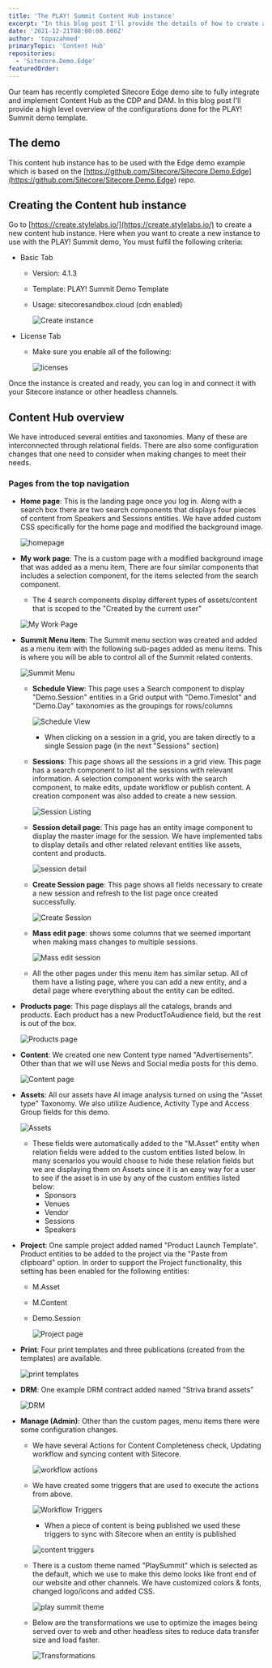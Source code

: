 ```yaml
---
title: 'The PLAY! Summit Content Hub instance'
excerpt: "In this blog post I'll provide the details of how to create a content hun instance to run PLAY! Summit properly."
date: '2021-12-21T08:00:00.000Z'
author: 'topazahmed'
primaryTopic: 'Content Hub'
repositories:
  - 'Sitecore.Demo.Edge'
featuredOrder:
---
```


Our team has recently completed Sitecore Edge demo site to fully integrate and implement Content Hub as the CDP and DAM. In this blog post I'll provide a high level overview of the configurations done for the PLAY! Summit demo template.

## The demo

This content hub instance has to be used with the Edge demo example which is based on the [https://github.com/Sitecore/Sitecore.Demo.Edge](https://github.com/Sitecore/Sitecore.Demo.Edge) repo.

## Creating the Content hub instance

Go to [https://create.stylelabs.io/](https://create.stylelabs.io/) to create a new content hub instance. Here when you want to create a new instance to use with the PLAY! Summit demo, You must fulfil the following criteria:

- Basic Tab
  - Version: 4.1.3
  - Template: PLAY! Summit Demo Template
  - Usage: sitecoresandbox.cloud (cdn enabled)

    ![Create instance](../assets/blog/play-summit-content-hub/create-instance.png)

- License Tab
  - Make sure you enable all of the following:

      ![licenses](../assets/blog/play-summit-content-hub/licenses.png)

Once the instance is created and ready, you can log in and connect it with your Sitecore instance or other headless channels.

## Content Hub overview

We have introduced several entities and taxonomies. Many of these are interconnected through relational fields. There are also some configuration changes that one need to consider when making changes to meet their needs.

### Pages from the top navigation

- **Home page**: This is the landing page once you log in. Along with a search box there are two search components that displays four pieces of content from Speakers and Sessions entities. We have added custom CSS specifically for the home page and modified the background image.

  ![homepage](../assets/blog/play-summit-content-hub/homepage.png)

- **My work page**: The is a custom page with a modified background image that was added as a menu item, There are four similar components that includes a selection component, for the items selected from the search component.
  - The 4 search components display different types of assets/content that is scoped to the "Created by the current user"

  ![My Work Page](../assets/blog/play-summit-content-hub/myworkpage.png)

- **Summit Menu item**: The Summit menu section was created and added as a menu item with the following sub-pages added as menu items. This is where you will be able to control all of the Summit related contents.

    ![Summit Menu](../assets/blog/play-summit-content-hub/summit-menu.png)

  - **Schedule View**: This page uses a Search component to display "Demo.Session" entities in a Grid output with "Demo.Timeslot" and "Demo.Day" taxonomies as the groupings for rows/columns

      ![Schedule View](../assets/blog/play-summit-content-hub/schedule-view.png)

    - When clicking on a session in a grid, you are taken directly to a single Session page (in the next "Sessions" section)

  - **Sessions**: This page shows all the sessions in a grid view. This page has a search component to list all the sessions with relevant information. A selection component works with the search component, to make edits, update workflow or publish content. A creation component was also added to create a new session.

    ![Session Listing](../assets/blog/play-summit-content-hub/session-listing.png)

  - **Session detail page**: This page has an entity image component to display the master image for the session. We have implemented tabs to display details and other related relevant entities like assets, content and products.

    ![session detail](../assets/blog/play-summit-content-hub/session-detail.png)

  - **Create Session page**: This page shows all fields necessary to create a new session and refresh to the list page once created successfully.

    ![Create Session](../assets/blog/play-summit-content-hub/session-create.png)

  - **Mass edit page**: shows some columns that we seemed important when making mass changes to multiple sessions.

    ![Mass edit session](../assets/blog/play-summit-content-hub/session-mass-edit.png)

  - All the other pages under this menu item has similar setup. All of them have a listing page, where you can add a new entity, and a detail page where everything about the entity can be edited.

- **Products page**: This page displays all the catalogs, brands and products. Each product has a new ProductToAudience field, but the rest is out of the box.

    ![Products page](../assets/blog/play-summit-content-hub/products-page.png)

- **Content**: We created one new Content type named "Advertisements". Other than that we will use News and Social media posts for this demo.

    ![Content page](../assets/blog/play-summit-content-hub/content-page.png)

- **Assets**: All our assets have AI image analysis turned on using the "Asset type" Taxonomy. We also utilize Audience, Activity Type and Access Group fields for this demo.

    ![Assets](../assets/blog/play-summit-content-hub/assets.png)

  - These fields were automatically added to the "M.Asset" entity when relation fields were added to the custom entities listed below. In many scenarios you would choose to hide these relation fields but we are displaying them on Assets since it is an easy way for a user to see if the asset is in use by any of the custom entities listed below:
    - Sponsors
    - Venues
    - Vendor
    - Sessions
    - Speakers

- **Project**: One sample project added named "Product Launch Template". Product entities to be added to the project via the "Paste from clipboard" option. In order to support the Project functionality, this setting has been enabled for the following entities:
  - M.Asset
  - M.Content
  - Demo.Session

    ![Project page](../assets/blog/play-summit-content-hub/project.png)

- **Print**: Four print templates and three publications (created from the templates) are available.

    ![print templates](../assets/blog/play-summit-content-hub/print.png)

- **DRM**: One example DRM contract added named "Striva brand assets"

    ![DRM](../assets/blog/play-summit-content-hub/DRM.png)

- **Manage (Admin)**: Other than the custom pages, menu items there were some configuration changes. 
  - We have several Actions for Content Completeness check, Updating workflow and syncing content with Sitecore.

    ![workflow actions](../assets/blog/play-summit-content-hub/workflow%20actions.png)

  - We have created some triggers that are used to execute the actions from above.

      ![Workflow Triggers](../assets/blog/play-summit-content-hub/workflow-triggers.png)

    - When a piece of content is being published we used these triggers to sync with Sitecore when an entity is published

    ![content triggers](../assets/blog/play-summit-content-hub/content-triggers.png)

  - There is a custom theme named "PlaySummit" which is selected as the default, which we use to make this demo looks like front end of our website and other channels. We have customized colors & fonts, changed logo/icons and added CSS.

    ![play summit theme](../assets/blog/play-summit-content-hub/play-theme.png)

  - Below are the transformations we use to optimize the images being served over to web and other headless sites to reduce data transfer size and load faster.

    ![Transformations](../assets/blog/play-summit-content-hub/transformations.png)
